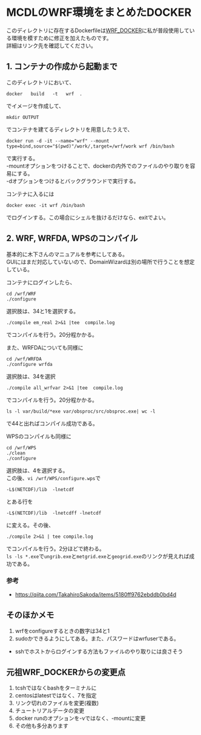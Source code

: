 # MCDLのWRF環境をまとめたDOCKER
このディレクトリに存在するDockerfileは[WRF_DOCKER](https://github.com/NCAR/WRF_DOCKER)に私が普段使用している環境を模すために修正を加えたものです。<br>
詳細はリンク先を確認してください。

## 1. コンテナの作成から起動まで
このディレクトリにおいて、
```
docker   build   -t   wrf  .
```
でイメージを作成して、
```
mkdir OUTPUT
```
でコンテナを建てるディレクトリを用意したうえで、
<!-- docker run -it -privileged -p 2222:22  --name="wrf" --mount type=bind,source="$(pwd)"/work/,target=/wrf/work  wrf /bin/bash -->
```
docker run -d -it --name="wrf" --mount type=bind,source="$(pwd)"/work/,target=/wrf/work wrf /bin/bash 
```
で実行する。<br>
-mountオプションをつけることで、dockerの内外でのファイルのやり取りを容易にする。<br>
-dオプションをつけるとバックグラウンドで実行する。
<!-- dockerのコンテナから抜けるときは
```
Ctrl+P ⇒ Ctrl ＋Q
```
である。 -->
コンテナに入るには
```
docker exec -it wrf /bin/bash
```
でログインする。この場合にシェルを抜けるだけなら、exitでよい。

## 2. WRF, WRFDA, WPSのコンパイル
基本的に木下さんのマニュアルを参考にしてある。<br>
GUIにはまだ対応していないので、DomainWizardは別の場所で行うことを想定している。

コンテナにログインしたら、
```
cd /wrf/WRF
./configure
```
選択肢は、34と1を選択する。
```
./compile em_real 2>&1 |tee  compile.log
```
でコンパイルを行う。20分程かかる。

また、WRFDAについても同様に
```
cd /wrf/WRFDA
./configure wrfda
```
選択肢は、34を選択
```
./compile all_wrfvar 2>&1 |tee  compile.log
```
でコンパイルを行う。20分程かかる。<br>
```
ls -l var/build/*exe var/obsproc/src/obsproc.exe| wc -l
```
で44と出ればコンパイル成功である。

WPSのコンパイルも同様に
```
cd /wrf/WPS
./clean
./configure
```
選択肢は、4を選択する。<br>
この後、`vi /wrf/WPS/configure.wps`で
```
-L$(NETCDF)/lib  -lnetcdf
```
とある行を
```
-L$(NETCDF)/lib  -lnetcdff -lnetcdf
```
に変える。その後、
```
./compile 2>&1 | tee compile.log
```
でコンパイルを行う。2分ほどで終わる。<br>
`ls -ls *.exe`で`ungrib.exe`と`metgrid.exe`と`geogrid.exe`のリンクが見えれば成功である。


### 参考
- https://qiita.com/TakahiroSakoda/items/5180ff9762ebddb0bd4d

## そのほかメモ 
1. wrfをconfigureするときの数字は34と1
2. sudoかできるようにしてある。また、パスワードはwrfuserである。


- sshでホストからログインする方法もファイルのやり取りには良さそう

## 元祖WRF_DOCKERからの変更点
1. tcshではなくbashをターミナルに
2. centosはlatestではなく、7を指定
3. リンク切れのファイルを変更(複数)
4. チュートリアルデータの変更
5. docker runのオプションを-vではなく、-mountに変更
6. その他も多分あります

